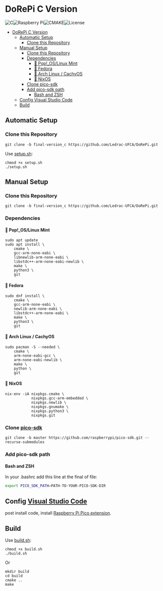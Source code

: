 # DoRePi C Version

![C](https://img.shields.io/badge/C-%23007ACC?style=for-the-badge&logo=c&logoColor=white)![Raspberry Pi](https://img.shields.io/badge/Raspberry%20Pi-A22846.svg?style=for-the-badge&logo=Raspberry-Pi&logoColor=white)![CMAKE](https://img.shields.io/badge/CMake-064F8C.svg?style=for-the-badge&logo=CMake&logoColor=white)![License](https://img.shields.io/github/license/Ledrac-UFCA/DoRePi?style=for-the-badge)



- [DoRePi C Version](#dorepi-c-version)
  - [Automatic Setup](#automatic-setup)
    - [Clone this Repository](#clone-this-repository)
  - [Manual Setup](#manual-setup)
    - [Clone this Repository](#clone-this-repository-1)
    - [Dependencies](#dependencies)
      - [🐧 Pop!\_OS/Linux Mint](#-pop_oslinux-mint)
      - [🐧 Fedora](#-fedora)
      - [🐧 Arch Linux / CachyOS](#-arch-linux--cachyos)
      - [🐧 NixOS](#-nixos)
    - [Clone pico-sdk](#clone-pico-sdk)
    - [Add pico-sdk path](#add-pico-sdk-path)
      - [Bash and ZSH](#bash-and-zsh)
  - [Config Visual Studio Code](#config-visual-studio-code)
  - [Build](#build)

## Automatic Setup

### Clone this Repository

```shell
git clone -b final-version_c https://github.com/Ledrac-UFCA/DoRePi.git
```

Use [setup.sh](./setup.sh):

```shell
chmod +x setup.sh
./setup.sh
```

## Manual Setup

### Clone this Repository

```shell
git clone -b final-version_c https://github.com/Ledrac-UFCA/DoRePi.git
```

### Dependencies

#### 🐧 Pop!_OS/Linux Mint

```shell
sudo apt update
sudo apt install \
    cmake \
    gcc-arm-none-eabi \
    libnewlib-arm-none-eabi \
    libstdc++-arm-none-eabi-newlib \
    make \
    python3 \
    git
```

#### 🐧 Fedora

```shell
sudo dnf install \
    cmake \
    gcc-arm-none-eabi \
    newlib-arm-none-eabi \
    libstdc++-arm-none-eabi \
    make \
    python3 \
    git
```

#### 🐧 Arch Linux / CachyOS

```shell
sudo pacman -S --needed \
    cmake \
    arm-none-eabi-gcc \
    arm-none-eabi-newlib \
    make \
    python \
    git
```

#### 🐧 NixOS

```shell
nix-env -iA nixpkgs.cmake \
            nixpkgs.gcc-arm-embedded \
            nixpkgs.newlib \
            nixpkgs.gnumake \
            nixpkgs.python3 \
            nixpkgs.git
```

### Clone [pico-sdk](https://github.com/raspberrypi/pico-sdk)

```shell
git clone -b master https://github.com/raspberrypi/pico-sdk.git --recurse-submodules
```

### Add pico-sdk path

#### Bash and ZSH

In your .bashrc add this line at the final of file:

```bash
export PICO_SDK_PATH=PATH-TO-YOUR-PICO-SDK-DIR
```

## Config [Visual Studio Code](https://code.visualstudio.com/)

post install code, install [Raspberry Pi Pico extension](https://marketplace.visualstudio.com/items?itemName=raspberry-pi.raspberry-pi-pico).

## Build

Use [build.sh](./build.sh):
```shell
chmod +x build.sh
./build.sh
```

Or

```shell
mkdir build
cd build
cmake ..
make
```

